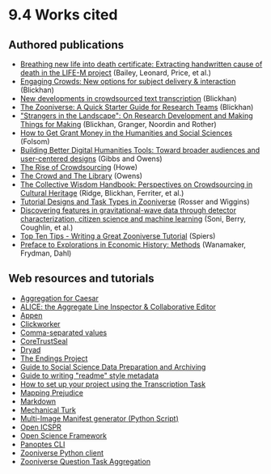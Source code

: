 # 9.4 Works cited 

## Authored publications

- [Breathing new life into death certificate: Extracting handwritten cause of death in the LIFE-M project](https://www.sciencedirect.com/science/article/pii/S0014498322000523) (Bailey, Leonard, Price, et al.)
- [Engaging Crowds: New options for subject delivery & interaction](https://blog.zooniverse.org/2021/11/03/engaging-crowds-new-options-for-Subject-delivery-interaction/) (Blickhan)
- [New developments in crowdsourced text transcription](https://sites.google.com/zooniverse.org/new-developments-in-ctt/home) (Blickhan)
- [The Zooniverse: A Quick Starter Guide for Research Teams](https://blog.zooniverse.org/2020/06/24/the-zooniverse-a-quick-starter-guide-for-research-teams/) (Blickhan)
- ["Strangers in the Landscape": On Research Development and Making Things for Making](http://doi.org/10.5281/zenodo.5750679) (Blickhan, Granger, Noordin and Rother)  
- [How to Get Grant Money in the Humanities and Social Sciences](https://yalebooks.yale.edu/book/9780300217438/how-to-get-grant-money-in-the-humanities-and-social-sciences/) (Folsom)
- [Building Better Digital Humanities Tools: Toward broader audiences and user-centered designs](http://www.digitalhumanities.org/dhq/vol/6/2/000136/000136.html) (Gibbs and Owens) 
- [The Rise of Crowdsourcing](https://www.wired.com/2006/06/crowds/) (Howe)
- [The Crowd and The Library](http://www.trevorowens.org/2012/05/the-crowd-and-the-library/) (Owens)
- [The Collective Wisdom Handbook: Perspectives on Crowdsourcing in Cultural Heritage](https://doi.org/10.21428/a5d7554f.1b80974b) (Ridge, Blickhan, Ferriter, et al.) 
- [Tutorial Designs and Task Types in Zooniverse](https://dl.acm.org/doi/10.1145/3272973.3274049) (Rosser and Wiggins)
- [Discovering features in gravitational-wave data through detector characterization, citizen science and machine learning](https://doi.org/10.48550/arXiv.2103.12104) (Soni, Berry, Coughlin, et al.)
- [Top Ten Tips - Writing a Great Zooniverse Tutorial](https://blog.zooniverse.org/2019/06/13/top-ten-tips-writing-a-great-zooniverse-tutorial/) (Spiers)
- [Preface to Explorations in Economic History: Methods](https://www.sciencedirect.com/science/article/pii/S0014498322000766) (Wanamaker, Frydman, Dahl)



## Web resources and tutorials

- [Aggregation for Caesar](https://aggregation-caesar.zooniverse.org/docs)
- [ALICE: the Aggregate Line Inspector & Collaborative Editor](https://alice.zooniverse.org/about)
- [Appen](https://appen.com/) 
- [Clickworker](https://www.clickworker.com/)
- [Comma-separated values](https://en.wikipedia.org/wiki/Comma-separated_values) 
- [CoreTrustSeal](https://www.coretrustseal.org)
- [Dryad](https://datadryad.org/stash)
- [The Endings Project](https://endings.uvic.ca/)
- [Guide to Social Science Data Preparation and Archiving](https://www.icpsr.umich.edu/web/pages/deposit/guide/) 
- [Guide to writing "readme" style metadata](https://data.research.cornell.edu/content/readme) 
- [How to set up your project using the Transcription Task](https://docs.google.com/document/d/1XpoMC8SBYVCie9mjU_ZBuT3dLR4bWTN-eZE5lHvls2U/edit?usp=sharing) 
- [Mapping Prejudice](https://mappingprejudice.umn.edu/)
- [Markdown](https://daringfireball.net/projects/markdown/basics)
- [Mechanical Turk](https://www.mturk.com/) 
- [Multi-Image Manifest generator (Python Script)](https://github.com/trevorwinger/multiimage_Manifest) 
- [Open ICSPR](https://www.openicpsr.org/openicpsr/)
- [Open Science Framework](https://osf.io/) 
- [Panoptes CLI](https://github.com/zooniverse/panoptes-cli/blob/master/README.md) 
- [Zooniverse Python client](https://github.com/zooniverse/panoptes-python-client)
- [Zooniverse Question Task Aggregation](https://colab.research.google.com/drive/1sB5datXGQe11jye2DGbfm7OjCo05xaXO?usp=sharing)




